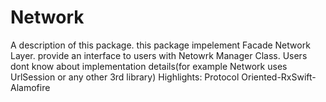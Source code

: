 # Network

A description of this package.
this package impelement Facade Network Layer. provide an interface to users with Netowrk Manager Class. Users dont know about implementation details(for example Network uses UrlSession or any other 3rd library)
Highlights: Protocol Oriented-RxSwift-Alamofire
